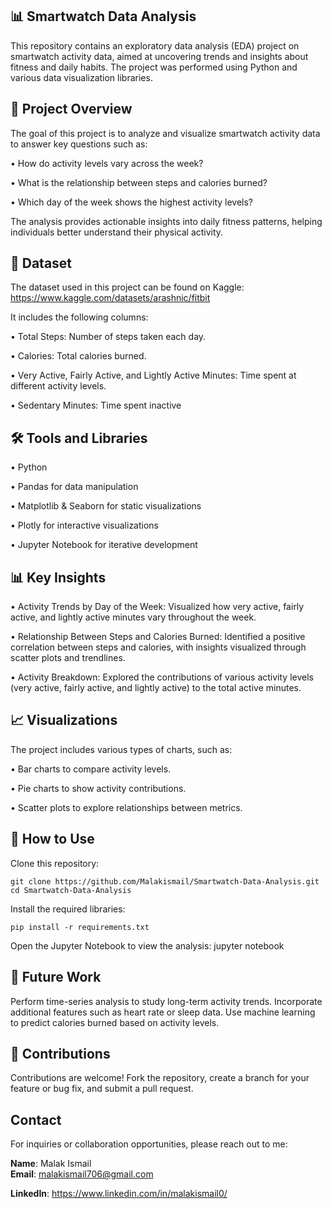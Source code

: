 ## 📊 Smartwatch Data Analysis
This repository contains an exploratory data analysis (EDA) project on smartwatch activity data, aimed at uncovering trends and insights about fitness and daily habits. The project was performed using Python and various data visualization libraries.

## 🚀 Project Overview
The goal of this project is to analyze and visualize smartwatch activity data to answer key questions such as:

•	How do activity levels vary across the week?

•	What is the relationship between steps and calories burned?

•	Which day of the week shows the highest activity levels?

The analysis provides actionable insights into daily fitness patterns, helping individuals better understand their physical activity.

## 📁 Dataset
The dataset used in this project can be found on Kaggle: https://www.kaggle.com/datasets/arashnic/fitbit

It includes the following columns:

•	Total Steps: Number of steps taken each day.

•	Calories: Total calories burned.

•	Very Active, Fairly Active, and Lightly Active Minutes: Time spent at different activity levels.

•	Sedentary Minutes: Time spent inactive


## 🛠 Tools and Libraries
•	Python

•	Pandas for data manipulation

•	Matplotlib & Seaborn for static visualizations

•	Plotly for interactive visualizations

•	Jupyter Notebook for iterative development

## 📊 Key Insights
•	Activity Trends by Day of the Week:
Visualized how very active, fairly active, and lightly active minutes vary throughout the week.

•	Relationship Between Steps and Calories Burned:
Identified a positive correlation between steps and calories, with insights visualized through scatter plots and trendlines.

•	Activity Breakdown:
Explored the contributions of various activity levels (very active, fairly active, and lightly active) to the total active minutes.


## 📈 Visualizations
The project includes various types of charts, such as:

•	Bar charts to compare activity levels.

•	Pie charts to show activity contributions.

•	Scatter plots to explore relationships between metrics.

## 🧩 How to Use
Clone this repository:

    git clone https://github.com/Malakismail/Smartwatch-Data-Analysis.git
    cd Smartwatch-Data-Analysis
    
Install the required libraries:

    pip install -r requirements.txt

Open the Jupyter Notebook to view the analysis:
jupyter notebook


## 📝 Future Work
Perform time-series analysis to study long-term activity trends.
Incorporate additional features such as heart rate or sleep data.
Use machine learning to predict calories burned based on activity levels.


## 🤝 Contributions
Contributions are welcome! Fork the repository, create a branch for your feature or bug fix, and submit a pull request.

## Contact
For inquiries or collaboration opportunities, please reach out to me:

**Name**: Malak Ismail  
**Email**: malakismail706@gmail.com 

**LinkedIn**: https://www.linkedin.com/in/malakismail0/
